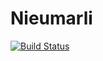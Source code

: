 # Nieumarli
[![Build Status](https://travis-ci.org/s14222/Nieumarli.svg?branch=master)](https://travis-ci.org/s14222/Nieumarli)
